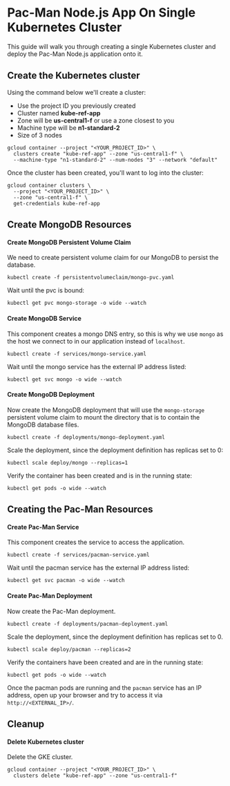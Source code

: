 # Pac-Man Node.js App On Single Kubernetes Cluster

This guide will walk you through creating a single Kubernetes cluster and deploy the Pac-Man Node.js application onto it.

## Create the Kubernetes cluster

Using the command below we'll create a cluster:

- Use the project ID you previously created
- Cluster named **kube-ref-app**
- Zone will be **us-central1-f** or use a zone closest to you
- Machine type will be **n1-standard-2**
- Size of 3 nodes

```
gcloud container --project "<YOUR_PROJECT_ID>" \
  clusters create "kube-ref-app" --zone "us-central1-f" \
  --machine-type "n1-standard-2" --num-nodes "3" --network "default"
```

Once the cluster has been created, you'll want to log into the cluster:

```
gcloud container clusters \
  --project "<YOUR_PROJECT_ID>" \
  --zone "us-central1-f" \
  get-credentials kube-ref-app
```

## Create MongoDB Resources

#### Create MongoDB Persistent Volume Claim

We need to create persistent volume claim for our MongoDB to persist the database.

```
kubectl create -f persistentvolumeclaim/mongo-pvc.yaml
```

Wait until the pvc is bound:

```
kubectl get pvc mongo-storage -o wide --watch
```

#### Create MongoDB Service

This component creates a mongo DNS entry, so this is why we use `mongo` as the host we connect to in our application instead of `localhost`.

```
kubectl create -f services/mongo-service.yaml
```

Wait until the mongo service has the external IP address listed:

```
kubectl get svc mongo -o wide --watch
```

#### Create MongoDB Deployment

Now create the  MongoDB deployment that will use the `mongo-storage` persistent volume claim to mount the directory that is to contain the MongoDB database files.

```
kubectl create -f deployments/mongo-deployment.yaml
```

Scale the deployment, since the deployment definition has replicas set to 0:

```
kubectl scale deploy/mongo --replicas=1
```

Verify the container has been created and is in the running state:

```
kubectl get pods -o wide --watch
```

## Creating the Pac-Man Resources

#### Create Pac-Man Service

This component creates the service to access the application.

```
kubectl create -f services/pacman-service.yaml
```

Wait until the pacman service has the external IP address listed:

```
kubectl get svc pacman -o wide --watch
```

#### Create Pac-Man Deployment

Now create the Pac-Man deployment.

```
kubectl create -f deployments/pacman-deployment.yaml
```

Scale the deployment, since the deployment definition has replicas set to 0.

```
kubectl scale deploy/pacman --replicas=2
```

Verify the containers have been created and are in the running state:

```
kubectl get pods -o wide --watch
```

Once the pacman pods are running and the `pacman` service has an IP address, open up your browser and try to access it via `http://<EXTERNAL_IP>/`.

## Cleanup

#### Delete Kubernetes cluster

Delete the GKE cluster.

```
gcloud container --project "<YOUR_PROJECT_ID>" \
  clusters delete "kube-ref-app" --zone "us-central1-f"
```
